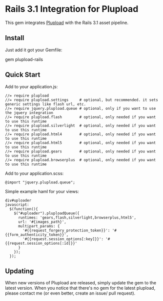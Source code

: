Rails 3.1 Integration for Plupload
==

This gem integrates [Plupload](http://www.plupload.com/) with the Rails 3.1 asset pipeline.


Install
--

Just add it got your Gemfile:

  gem plupload-rails


Quick Start
--

Add to your application.js:

    //= require plupload
    //= require plupload.settings     # optional, but recommended. it sets generic settings like flash url, etc.
    //= require jquery.plupload.queue # optional, only if you want to use the jquery integration
    //= require plupload.flash        # optional, only needed if you want to use this runtime
    //= require plupload.silverlight  # optional, only needed if you want to use this runtime
    //= require plupload.html4        # optional, only needed if you want to use this runtime
    //= require plupload.html5        # optional, only needed if you want to use this runtime
    //= require plupload.gears        # optional, only needed if you want to use this runtime
    //= require plupload.browserplus  # optional, only needed if you want to use this runtime


Add to your application.scss:

    @import "jquery.plupload.queue";


Simple example haml for your views:

    div#uploader
    javascript:
      $(function(){
        $("#uploader").pluploadQueue({
          runtimes: 'gears,flash,silverlight,browserplus,html5',
          url: '#{images_path}',
          multipart_params: {
            '#{{request_forgery_protection_token}}': '#{{form_authenticity_token}}',
            '#{{request.session_options[:key]}}': '#{{request.session_options[:id]}}'
          }
        });
      });


Updating
--
When new versions of Plupload are released, simply update the gem to the latest version. When you notice that there's no gem for the latest plupload, please contact me (or even better, create an issue/ pull request).

